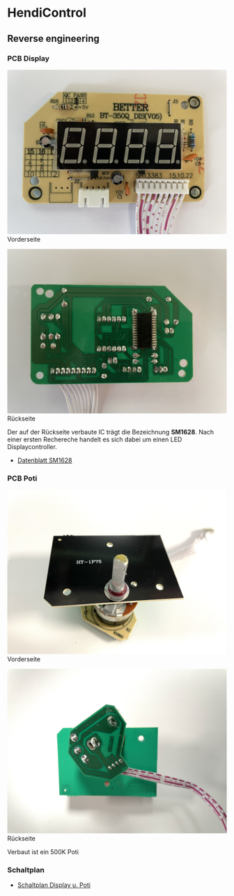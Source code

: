 # HendiControl


## Reverse engineering

### PCB Display

![IMG_0695.jpg](photos/IMG_0695.jpg)
Vorderseite

![IMG_0694.jpg](photos/IMG_0694.jpg)
Rückseite

Der auf der Rückseite verbaute IC trägt die Bezeichnung __SM1628__. Nach einer ersten Rechereche handelt es sich dabei um einen LED Displaycontroller.
* [Datenblatt SM1628](docu/SM1628.PDF)

### PCB Poti

![IMG_0697.jpg](photos/IMG_0697.jpg)
Vorderseite

![IMG_0699.jpg](photos/IMG_0699.jpg)
Rückseite

Verbaut ist ein 500K Poti

### Schaltplan

* [Schaltplan Display u. Poti](reverse_engineering/Schematic_UI.pdf)
